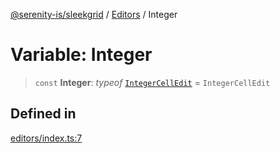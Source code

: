 [@serenity-is/sleekgrid](../../../README.md) / [Editors](../README.md) / Integer

# Variable: Integer

> `const` **Integer**: *typeof* [`IntegerCellEdit`](../../../classes/IntegerCellEdit.md) = `IntegerCellEdit`

## Defined in

[editors/index.ts:7](https://github.com/serenity-is/sleekgrid/blob/master/src/editors/index.ts#L7)
